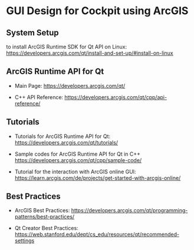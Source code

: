 # GUI Design for Cockpit using ArcGIS

## System Setup

to install ArcGIS Runtime SDK for Qt API on Linux:
https://developers.arcgis.com/qt/install-and-set-up/#install-on-linux

## ArcGIS Runtime API for Qt

* Main Page:
https://developers.arcgis.com/qt/

* C++ API Reference:
https://developers.arcgis.com/qt/cpp/api-reference/

## Tutorials

* Tutorials for ArcGIS Runtime API for Qt:
https://developers.arcgis.com/qt/tutorials/

* Sample codes for ArcGIS Runtime API for Qt in C++
https://developers.arcgis.com/qt/cpp/sample-code/

* Tutorial for the interaction with ArcGIS online GUI:
https://learn.arcgis.com/de/projects/get-started-with-arcgis-online/

## Best Practices

* ArcGIS Best Practices:
https://developers.arcgis.com/qt/programming-patterns/best-practices/

* Qt Creator Best Practices:
https://web.stanford.edu/dept/cs_edu/resources/qt/recommended-settings
